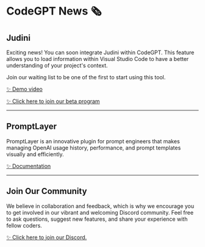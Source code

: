 # CodeGPT News 🗞

## Judini
Exciting news! You can soon integrate Judini within CodeGPT. This feature allows you to load information within Visual Studio Code to have a better understanding of your project's context.

Join our waiting list to be one of the first to start using this tool.

[✨ Demo video](https://twitter.com/dani_avila7/status/1647402647262044160)

[✨ Click here to join our beta program](https://judini.ai/signup?utm_source=codegpt)

<hr>

## PromptLayer

PromptLayer is an innovative plugin for prompt engineers that makes managing OpenAI usage history, performance, and prompt templates visually and efficiently.

[✨ Documentation](https://www.codegpt.co/docs/tutorial-extras/prompt)

<hr>

## Join Our Community

We believe in collaboration and feedback, which is why we encourage you to get involved in our vibrant and welcoming Discord community. Feel free to ask questions, suggest new features, and share your experience with fellow coders.

[✨ Click here to join our Discord.](https://discord.gg/vgTGsVr69s)
